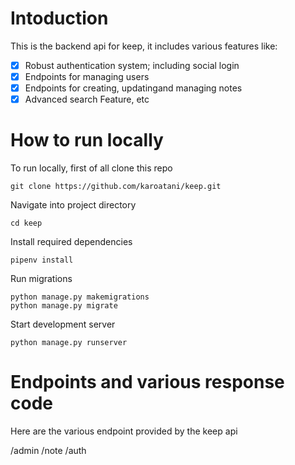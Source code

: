 # Intoduction
This is the backend api for keep, it includes various features like:
- [x] Robust authentication system; including social login 
- [x] Endpoints for managing users
- [x] Endpoints for creating, updatingand managing notes
- [x] Advanced search Feature, etc

# How to run locally
To run locally, first of all clone this repo
 ```
git clone https://github.com/karoatani/keep.git
 ```

Navigate into project directory
 ```
cd keep
 ```

Install required dependencies
 ```
pipenv install
 ```

Run migrations
```
python manage.py makemigrations
python manage.py migrate
```

Start development server
```
python manage.py runserver
```


# Endpoints and various response code

Here are the various endpoint provided by the keep api


/admin
/note
/auth



